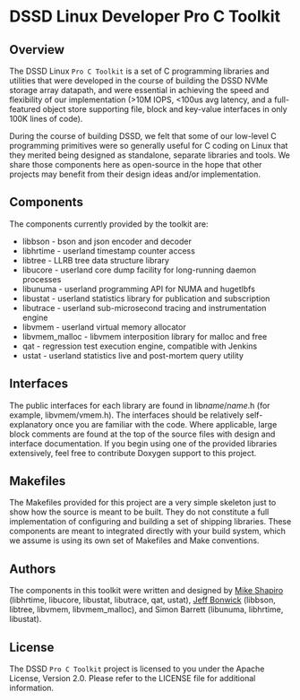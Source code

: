 # DSSD Linux Developer Pro C Toolkit

## Overview
The DSSD Linux `Pro C Toolkit` is a set of C programming libraries and
utilities that were developed in the course of building the DSSD NVMe
storage array datapath, and were essential in achieving the speed and
flexibility of our implementation (>10M IOPS, <100us avg latency, and a 
full-featured object store supporting file, block and key-value interfaces
in only 100K lines of code).

During the course of building DSSD, we felt that some of our low-level C
programming primitives were so generally useful for C coding on Linux that
they merited being designed as standalone, separate libraries and tools.  We
share those components here as open-source in the hope that other projects
may benefit from their design ideas and/or implementation.

## Components
The components currently provided by the toolkit are:

* libbson - bson and json encoder and decoder
* libhrtime - userland timestamp counter access
* libtree - LLRB tree data structure library
* libucore - userland core dump facility for long-running daemon processes
* libunuma - userland programming API for NUMA and hugetlbfs
* libustat - userland statistics library for publication and subscription
* libutrace - userland sub-microsecond tracing and instrumentation engine
* libvmem - userland virtual memory allocator
* libvmem_malloc - libvmem interposition library for malloc and free
* qat - regression test execution engine, compatible with Jenkins
* ustat - userland statistics live and post-mortem query utility

## Interfaces
The public interfaces for each library are found in lib*name*/*name*.h (for
example, libvmem/vmem.h).  The interfaces should be relatively self-
explanatory once you are familiar with the code.  Where applicable, large
block comments are found at the top of the source files with design and
interface documentation.  If you begin using one of the provided libraries
extensively, feel free to contribute Doxygen support to this project.

## Makefiles
The Makefiles provided for this project are a very simple skeleton just to 
show how the source is meant to be built.  They do not constitute a full
implementation of configuring and building a set of shipping libraries.
These components are meant to integrated directly with your build system,
which we assume is using its own set of Makefiles and Make conventions.

## Authors
The components in this toolkit were written and designed by
[Mike Shapiro](https://en.wikipedia.org/wiki/Mike_Shapiro_(programmer))
(libhrtime, libucore, libustat, libutrace, qat, ustat),
[Jeff Bonwick](https://en.wikipedia.org/wiki/Jeff_Bonwick)
(libbson, libtree, libvmem, libvmem_malloc),
and Simon Barrett (libunuma, libhrtime, libustat).

## License
The DSSD `Pro C Toolkit` project is licensed to you under the Apache License,
Version 2.0. Please refer to the LICENSE file for additional information.
